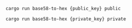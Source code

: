 ```
cargo run base58-to-hex {public_key} public
```

```
cargo run base58-to-hex {private_key} private
```
